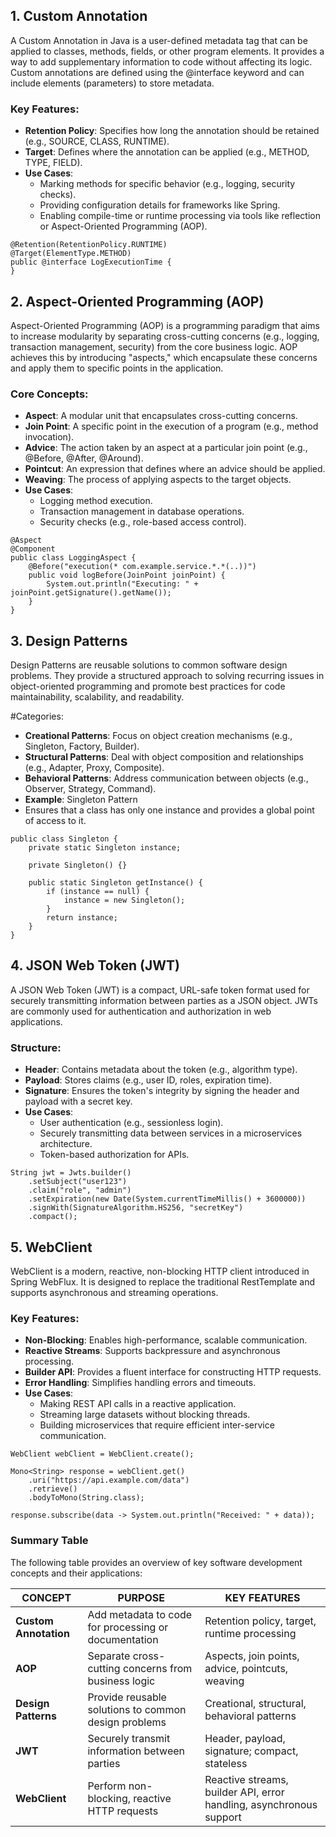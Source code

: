## 1. Custom Annotation
A Custom Annotation in Java is a user-defined metadata tag that can be applied to classes, methods, fields, or other program elements. It provides a way to add supplementary information to code without affecting its logic. Custom annotations are defined using the @interface keyword and can include elements (parameters) to store metadata.

### Key Features:
* **Retention Policy**: Specifies how long the annotation should be retained (e.g., SOURCE, CLASS, RUNTIME).
* **Target**: Defines where the annotation can be applied (e.g., METHOD, TYPE, FIELD).
* **Use Cases**:
  * Marking methods for specific behavior (e.g., logging, security checks).
  * Providing configuration details for frameworks like Spring.
  * Enabling compile-time or runtime processing via tools like reflection or Aspect-Oriented Programming (AOP).

```
@Retention(RetentionPolicy.RUNTIME)
@Target(ElementType.METHOD)
public @interface LogExecutionTime {
}
```

## 2. Aspect-Oriented Programming (AOP)
Aspect-Oriented Programming (AOP) is a programming paradigm that aims to increase modularity by separating cross-cutting concerns (e.g., logging, transaction management, security) from the core business logic. AOP achieves this by introducing "aspects," which encapsulate these concerns and apply them to specific points in the application.

### Core Concepts:
* **Aspect**: A modular unit that encapsulates cross-cutting concerns.
* **Join Point**: A specific point in the execution of a program (e.g., method invocation).
* **Advice**: The action taken by an aspect at a particular join point (e.g., @Before, @After, @Around).
* **Pointcut**: An expression that defines where an advice should be applied.
* **Weaving**: The process of applying aspects to the target objects.
* **Use Cases**:
  * Logging method execution.
  * Transaction management in database operations.
  * Security checks (e.g., role-based access control).

```
@Aspect
@Component
public class LoggingAspect {
    @Before("execution(* com.example.service.*.*(..))")
    public void logBefore(JoinPoint joinPoint) {
        System.out.println("Executing: " + joinPoint.getSignature().getName());
    }
}
```

## 3. Design Patterns
Design Patterns are reusable solutions to common software design problems. They provide a structured approach to solving recurring issues in object-oriented programming and promote best practices for code maintainability, scalability, and readability.

#Categories:
* **Creational Patterns**: Focus on object creation mechanisms (e.g., Singleton, Factory, Builder).
* **Structural Patterns**: Deal with object composition and relationships (e.g., Adapter, Proxy, Composite).
* **Behavioral Patterns**: Address communication between objects (e.g., Observer, Strategy, Command).
* **Example**: Singleton Pattern
* Ensures that a class has only one instance and provides a global point of access to it.

```
public class Singleton {
    private static Singleton instance;

    private Singleton() {}

    public static Singleton getInstance() {
        if (instance == null) {
            instance = new Singleton();
        }
        return instance;
    }
}
```

## 4. JSON Web Token (JWT)
A JSON Web Token (JWT) is a compact, URL-safe token format used for securely transmitting information between parties as a JSON object. JWTs are commonly used for authentication and authorization in web applications.

### Structure:
* **Header**: Contains metadata about the token (e.g., algorithm type).
* **Payload**: Stores claims (e.g., user ID, roles, expiration time).
* **Signature**: Ensures the token's integrity by signing the header and payload with a secret key.
* **Use Cases**:
  * User authentication (e.g., sessionless login).
  * Securely transmitting data between services in a microservices architecture.
  * Token-based authorization for APIs.

```
String jwt = Jwts.builder()
    .setSubject("user123")
    .claim("role", "admin")
    .setExpiration(new Date(System.currentTimeMillis() + 3600000))
    .signWith(SignatureAlgorithm.HS256, "secretKey")
    .compact();
```

## 5. WebClient
WebClient is a modern, reactive, non-blocking HTTP client introduced in Spring WebFlux. It is designed to replace the traditional RestTemplate and supports asynchronous and streaming operations.

### Key Features:
* **Non-Blocking**: Enables high-performance, scalable communication.
* **Reactive Streams**: Supports backpressure and asynchronous processing.
* **Builder API**: Provides a fluent interface for constructing HTTP requests.
* **Error Handling**: Simplifies handling errors and timeouts.
* **Use Cases**:
  * Making REST API calls in a reactive application.
  * Streaming large datasets without blocking threads.
  * Building microservices that require efficient inter-service communication.

```
WebClient webClient = WebClient.create();

Mono<String> response = webClient.get()
    .uri("https://api.example.com/data")
    .retrieve()
    .bodyToMono(String.class);

response.subscribe(data -> System.out.println("Received: " + data));
```
### Summary Table

The following table provides an overview of key software development concepts and their applications:

| CONCEPT           | PURPOSE                                                                 | KEY FEATURES                                                                 |
|-------------------|-------------------------------------------------------------------------|----------------------------------------------------------------------------|
| **Custom Annotation** | Add metadata to code for processing or documentation                  | Retention policy, target, runtime processing                                   |
| **AOP**          | Separate cross-cutting concerns from business logic                      | Aspects, join points, advice, pointcuts, weaving                                |
| **Design Patterns** | Provide reusable solutions to common design problems                     | Creational, structural, behavioral patterns                                      |
| **JWT**          | Securely transmit information between parties                             | Header, payload, signature; compact, stateless                                  |
| **WebClient**    | Perform non-blocking, reactive HTTP requests                             | Reactive streams, builder API, error handling, asynchronous support             |
